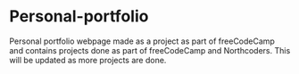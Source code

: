 # Personal-portfolio
Personal portfolio webpage made as a project as part of freeCodeCamp and contains projects done as part of freeCodeCamp and Northcoders.
This will be updated as more projects are done.
